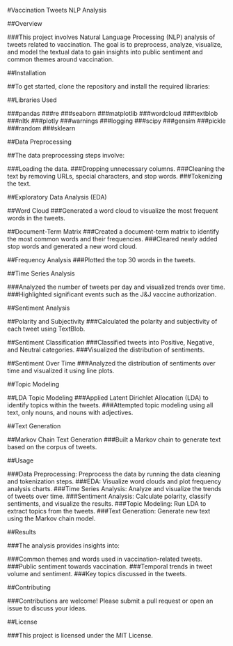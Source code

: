 #Vaccination Tweets NLP Analysis

##Overview

###This project involves Natural Language Processing (NLP) analysis of tweets related to vaccination. The goal is to preprocess, analyze, visualize, and model the textual data to gain insights into public sentiment and common themes around vaccination.

##Installation

##To get started, clone the repository and install the required libraries:

##Libraries Used

###pandas
###re
###seaborn
###matplotlib
###wordcloud
###textblob
###nltk
###plotly
###warnings
###logging
###scipy
###gensim
###pickle
###random
###sklearn

##Data Preprocessing

##The data preprocessing steps involve:

###Loading the data.
###Dropping unnecessary columns.
###Cleaning the text by removing URLs, special characters, and stop words.
###Tokenizing the text.

##Exploratory Data Analysis (EDA)

##Word Cloud
###Generated a word cloud to visualize the most frequent words in the tweets.

##Document-Term Matrix
###Created a document-term matrix to identify the most common words and their frequencies.
###Cleared newly added stop words and generated a new word cloud.

##Frequency Analysis
###Plotted the top 30 words in the tweets.

##Time Series Analysis

###Analyzed the number of tweets per day and visualized trends over time.
###Highlighted significant events such as the J&J vaccine authorization.

##Sentiment Analysis

##Polarity and Subjectivity
###Calculated the polarity and subjectivity of each tweet using TextBlob.

##Sentiment Classification
###Classified tweets into Positive, Negative, and Neutral categories.
###Visualized the distribution of sentiments.

##Sentiment Over Time
###Analyzed the distribution of sentiments over time and visualized it using line plots.

##Topic Modeling

##LDA Topic Modeling
###Applied Latent Dirichlet Allocation (LDA) to identify topics within the tweets.
###Attempted topic modeling using all text, only nouns, and nouns with adjectives.

##Text Generation

##Markov Chain Text Generation
###Built a Markov chain to generate text based on the corpus of tweets.

##Usage

###Data Preprocessing: Preprocess the data by running the data cleaning and tokenization steps.
###EDA: Visualize word clouds and plot frequency analysis charts.
###Time Series Analysis: Analyze and visualize the trends of tweets over time.
###Sentiment Analysis: Calculate polarity, classify sentiments, and visualize the results.
###Topic Modeling: Run LDA to extract topics from the tweets.
###Text Generation: Generate new text using the Markov chain model.

##Results

###The analysis provides insights into:

###Common themes and words used in vaccination-related tweets.
###Public sentiment towards vaccination.
###Temporal trends in tweet volume and sentiment.
###Key topics discussed in the tweets.

##Contributing

###Contributions are welcome! Please submit a pull request or open an issue to discuss your ideas.

##License

###This project is licensed under the MIT License.

